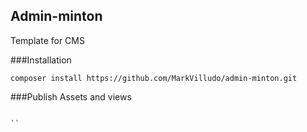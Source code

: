 ## Admin-minton
Template for CMS

###Installation

```
composer install https://github.com/MarkVilludo/admin-minton.git
```

###Publish Assets and views

```

``
